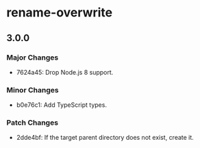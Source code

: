 # rename-overwrite

## 3.0.0
### Major Changes

- 7624a45: Drop Node.js 8 support.

### Minor Changes

- b0e76c1: Add TypeScript types.

### Patch Changes

- 2dde4bf: If the target parent directory does not exist, create it.
